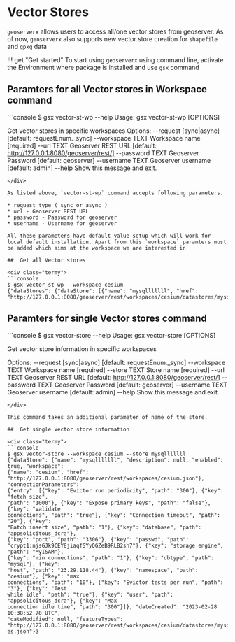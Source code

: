 # Vector Stores 

`geoserverx` allows users to access all/one vector stores from geoserver. As of now, `geoserverx` also supports new vector store creation for `shapefile` and `gpkg` data

!!! get "Get started"
    To start using `geoserverx` using command line, activate the Environment where package is installed and use `gsx` command


## Paramters for all Vector stores in Workspace command

<div class="termy">
```console
$ gsx vector-st-wp --help
Usage: gsx vector-st-wp [OPTIONS]

  Get vector stores in specific workspaces
Options:
  --request [sync|async]  [default: requestEnum._sync]
  --workspace TEXT        Workspace name  [required]
  --url TEXT              Geoserver REST URL  [default:
                          http://127.0.0.1:8080/geoserver/rest/]
  --password TEXT         Geoserver Password  [default: geoserver]
  --username TEXT         Geoserver username  [default: admin]
  --help                  Show this message and exit.
```
</div>

As listed above, `vector-st-wp` command accepts following parameters. 

* request type ( sync or async )
* url - Geoserver REST URL
* password - Password for geoserver
* username - Username for geoserver

All these parameters have default value setup which will work for local default installation. Apart from this `workspace` paramters must be added which aims at the workspace we are interested in

##  Get all Vector stores

<div class="termy">
```console
$ gsx vector-st-wp --workspace cesium
{"dataStores": {"dataStore": [{"name": "mysqlllllll", "href": 
"http://127.0.0.1:8080/geoserver/rest/workspaces/cesium/datastores/mysqlllllll.json"}]}}
```
</div>

## Paramters for single Vector stores command

<div class="termy">
```console
$ gsx vector-store --help
Usage: gsx vector-store [OPTIONS]

  Get vector store information in specific workspaces

Options:
  --request [sync|async]  [default: requestEnum._sync]
  --workspace TEXT        Workspace name  [required]
  --store TEXT            Store name  [required]
  --url TEXT              Geoserver REST URL  [default:
                          http://127.0.0.1:8080/geoserver/rest/]
  --password TEXT         Geoserver Password  [default: geoserver]
  --username TEXT         Geoserver username  [default: admin]
  --help                  Show this message and exit.

```
</div>

This command takes an additional parameter of name of the store.

##  Get single Vector store information

<div class="termy">
```console
$ gsx vector-store --workspace cesium --store mysqlllllll
{"dataStore": {"name": "mysqlllllll", "description": null, "enabled": true, "workspace": 
{"name": "cesium", "href": 
"http://127.0.0.1:8080/geoserver/rest/workspaces/cesium.json"}, "connectionParameters": 
{"entry": [{"key": "Evictor run periodicity", "path": "300"}, {"key": "fetch size", 
"path": "1000"}, {"key": "Expose primary keys", "path": "false"}, {"key": "validate 
connections", "path": "true"}, {"key": "Connection timeout", "path": "20"}, {"key": 
"Batch insert size", "path": "1"}, {"key": "database", "path": "appsolicitous_dcra"}, 
{"key": "port", "path": "3306"}, {"key": "passwd", "path": 
"crypt1:njsGJk9CEY8jiaqfSYyQGZeB9RLB2sh7"}, {"key": "storage engine", "path": "MyISAM"}, 
{"key": "min connections", "path": "1"}, {"key": "dbtype", "path": "mysql"}, {"key": 
"host", "path": "23.29.118.44"}, {"key": "namespace", "path": "cesium"}, {"key": "max 
connections", "path": "10"}, {"key": "Evictor tests per run", "path": "3"}, {"key": "Test
while idle", "path": "true"}, {"key": "user", "path": "appsolicitous_dcra"}, {"key": "Max
connection idle time", "path": "300"}]}, "dateCreated": "2023-02-28 10:38:52.70 UTC", 
"dateModified": null, "featureTypes": 
"http://127.0.0.1:8080/geoserver/rest/workspaces/cesium/datastores/mysqlllllll/featuretyp
es.json"}}

```
</div>
